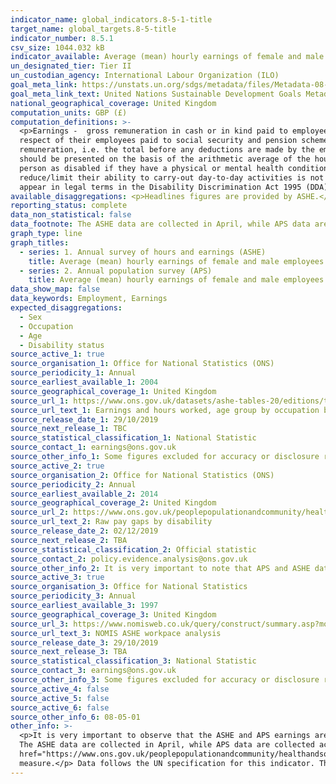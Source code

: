 ```yaml
---
indicator_name: global_indicators.8-5-1-title
target_name: global_targets.8-5-title
indicator_number: 8.5.1
csv_size: 1044.032 kB
indicator_available: Average (mean) hourly earnings of female and male employees, by occupation, working pattern, age, country and persons with disabilities
un_designated_tier: Tier II
un_custodian_agency: International Labour Organization (ILO)
goal_meta_link: https://unstats.un.org/sdgs/metadata/files/Metadata-08-05-01.pdf
goal_meta_link_text: United Nations Sustainable Development Goals Metadata (PDF 317 KB)
national_geographical_coverage: United Kingdom
computation_units: GBP (£)
computation_definitions: >-
  <p>Earnings -  gross remuneration in cash or in kind paid to employees, as a rule at regular intervals, for time worked or work done together with remuneration for time not worked, such as annual vacation, other type of paid leave or holidays. Earnings exclude employers’ contributions in
  respect of their employees paid to social security and pension schemes and also the benefits received by employees under these schemes. Earnings also exclude severance and termination pay. For international comparability purposes, statistics of earnings used relate to employees’ gross
  remuneration, i.e. the total before any deductions are made by the employer in respect of taxes, contributions of employees to social security and pension schemes, life insurance premiums, union dues and other obligations of employees. As stated in the indicator title, data on earnings
  should be presented on the basis of the arithmetic average of the hourly earnings of all employees. </p><p>Disability Status - The <a href="https://gss.civilservice.gov.uk/policy-store/measuring-disability-for-the-equality-act-2010/">(GSS) harmonised "core" definition</a> identifies a
  person as disabled if they have a physical or mental health condition or illness that has lasted or is expected to last 12 months or more. It must reduce  their ability to carry-out day-to-day activities. It is important to note that a person who has a long-term illness that does not
  reduce/limit their ability to carry-out day-to-day activities is not disabled under the definition. The GSS harmonised questions are asked of the respondent in the survey, meaning that disability status is self-reported. The GSS definition is designed to reflect the definitions that
  appear in legal terms in the Disability Discrimination Act 1995 (DDA) for Northern Ireland and the 2010 Equality Act for Great Britain.</p>
available_disaggregations: <p>Headlines figures are provided by ASHE.</p><p>While sex by disability status data are presented for ASHE, sex-only data are only presented for the APS.</p><p>Further disaggregation by ethnicity are available from <a href="https://www.ons.gov.uk/employmentandlabourmarket/peopleinwork/earningsandworkinghours/datasets/ethnicitypaygapreferencetables">Ethnicity facts and figures</a>. Note that the data on the SDG page uses the mean, while the Ethnicity facts and figures use the median.
reporting_status: complete
data_non_statistical: false
data_footnote: The ASHE data are collected in April, while APS data are collected across the whole year.
graph_type: line
graph_titles:
  - series: 1. Annual survey of hours and earnings (ASHE)
    title: Average (mean) hourly earnings of female and male employees by occupation, and age (ASHE data)
  - series: 2. Annual population survey (APS)
    title: Average (mean) hourly earnings of female and male employees by persons with disabilities (APS data)
data_show_map: false
data_keywords: Employment, Earnings
expected_disaggregations:
  - Sex
  - Occupation
  - Age
  - Disability status
source_active_1: true
source_organisation_1: Office for National Statistics (ONS)
source_periodicity_1: Annual
source_earliest_available_1: 2004
source_geographical_coverage_1: United Kingdom
source_url_1: https://www.ons.gov.uk/datasets/ashe-tables-20/editions/time-series/versions/1
source_url_text_1: Earnings and hours worked, age group by occupation by two-digit SOC - ASHE Table 20
source_release_date_1: 29/10/2019
source_next_release_1: TBC
source_statistical_classification_1: National Statistic
source_contact_1: earnings@ons.gov.uk
source_other_info_1: Some figures excluded for accuracy or disclosure reasons - see source data. It is very important to note that APS and ASHE data are not directly comparable.
source_active_2: true
source_organisation_2: Office for National Statistics (ONS)
source_periodicity_2: Annual
source_earliest_available_2: 2014
source_geographical_coverage_2: United Kingdom
source_url_2: https://www.ons.gov.uk/peoplepopulationandcommunity/healthandsocialcare/disability/datasets/rawpaygapsbydisability
source_url_text_2: Raw pay gaps by disability
source_release_date_2: 02/12/2019
source_next_release_2: TBA
source_statistical_classification_2: Official statistic
source_contact_2: policy.evidence.analysis@ons.gov.uk
source_other_info_2: It is very important to note that APS and ASHE data are not directly comparable. APS data covers working population in the age range 16 to 64.
source_active_3: true
source_organisation_3: Office for National Statistics
source_periodicity_3: Annual
source_earliest_available_3: 1997
source_geographical_coverage_3: United Kingdom
source_url_3: https://www.nomisweb.co.uk/query/construct/summary.asp?mode=construct&version=0&dataset=99
source_url_text_3: NOMIS ASHE workpace analysis
source_release_date_3: 29/10/2019
source_next_release_3: TBA
source_statistical_classification_3: National Statistic
source_contact_3: earnings@ons.gov.uk
source_other_info_3: Some figures excluded for accuracy or disclosure reasons - see source data. It is very important to note that APS and ASHE data are not directly comparable.
source_active_4: false
source_active_5: false
source_active_6: false
source_other_info_6: 08-05-01
other_info: >-
  <p>It is very important to observe that the ASHE and APS earnings are not directly comparable, and that APS data is used to disaggregate by disability only because ASHE cannot be disaggregated by disability. The APS data is based on the working population and covers age ranges 16 to 64.
  The ASHE data are collected in April, while APS data are collected across the whole year.</p><p> The Washington Group on Disability Statistics are often used to provide a cross-nationally comparable population-based measures of disability. Please see the article <a
  href="https://www.ons.gov.uk/peoplepopulationandcommunity/healthandsocialcare/disability/articles/measuringdisabilitycomparingapproaches/2019-08-06">Measuring disability - comparing approaches</a> for a comparison between the GSS Harmonised measure (used here) and the Washington Group
  measure.</p> Data follows the UN specification for this indicator. This indicator has been identified in collaboration with topic experts.
---
```

